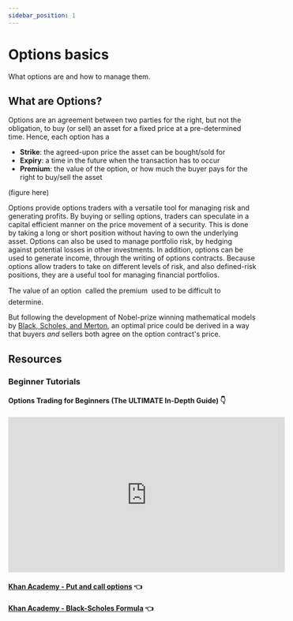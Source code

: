 ```yaml
---
sidebar_position: 1
---
```


# Options basics
What options are and how to manage them.

## What are Options?

Options are an agreement between two parties for the right, but not the obligation, to buy (or sell) an asset for a fixed price at a pre-determined time.
Hence, each option has a
- **Strike**: the agreed-upon price the asset can be bought/sold for
- **Expiry**: a time in the future when the transaction has to occur
- **Premium**: the value of the option, or how much the buyer pays for the right to buy/sell the asset

(figure here)

Options provide options traders with a versatile tool for managing risk and generating profits.
By buying or selling options, traders can speculate in a capital efficient manner on the price movement of a security. This is done by taking a long or short position without having to own the underlying asset.
Options can also be used to manage portfolio risk, by hedging against potential losses in other investments.
In addition, options can be used to generate income, through the writing of options contracts.
Because options allow traders to take on different levels of risk, and also defined-risk positions, they are a useful tool for managing financial portfolios.

The value of an option &#151; called the premium &#151; used to be difficult to determine.

But following the development of Nobel-prize winning mathematical models by [Black, Scholes, and Merton](/docs/terms/blackscholes), an optimal price could be derived in a way that buyers _and_ sellers both agree on the option contract's price.

## Resources

### Beginner Tutorials

#### Options Trading for Beginners (The ULTIMATE In-Depth Guide) 👇
<iframe width="560" height="315" src="https://www.youtube.com/embed/7PM4rNDr4oI" title="YouTube video player" frameborder="0" allow="accelerometer; autoplay; clipboard-write; encrypted-media; gyroscope; picture-in-picture; web-share" allowfullscreen></iframe>

#### [Khan Academy - Put and call options](https://www.khanacademy.org/economics-finance-domain/core-finance/derivative-securities/put-call-options/v/american-call-options) 👈

#### [Khan Academy - Black-Scholes Formula](https://www.khanacademy.org/economics-finance-domain/core-finance/derivative-securities/black-scholes/v/introduction-to-the-black-scholes-formula) 👈